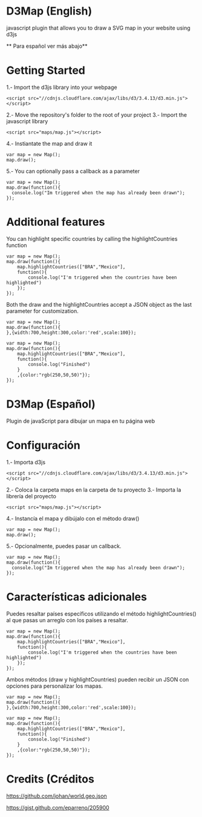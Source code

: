 D3Map (English)
=======

javascript plugin that allows you to draw a SVG map in your website using d3js

** Para español ver más abajo**

Getting Started
=======
1.- Import the d3js library into your webpage
```
<script src="//cdnjs.cloudflare.com/ajax/libs/d3/3.4.13/d3.min.js"></script>
```
2.- Move the repository's folder to the root of your project
3.- Import the javascript library
```
<script src="maps/map.js"></script>
```
4.- Instiantate the map and draw it
```
var map = new Map();
map.draw();
```
5.- You can optionally pass a callback as a parameter
```
var map = new Map();
map.draw(function(){
  console.log("Im triggered when the map has already been drawn");		
});
```
Additional features
=======
You can highlight specific countries by calling the highlightCountries function
```
var map = new Map();
map.draw(function(){
	map.highlightCountries(["BRA","Mexico"],
	function(){
		console.log("I'm triggered when the countries have been highlighted")
	});
});
```
Both the draw and the highlightCountries accept a JSON object as the last parameter for customization.
```
var map = new Map();
map.draw(function(){
},{width:700,height:300,color:'red',scale:100});
```

```
var map = new Map();
map.draw(function(){
	map.highlightCountries(["BRA","Mexico"],
	function(){
		console.log("Finished")
	}
	,{color:"rgb(250,50,50)"});
});
```
D3Map (Español)
=======

Plugin de javaScript para dibujar un mapa en tu página web


Configuración
=======
1.- Importa d3js
```
<script src="//cdnjs.cloudflare.com/ajax/libs/d3/3.4.13/d3.min.js"></script>
```
2.- Coloca la carpeta maps en la carpeta de tu proyecto
3.- Importa la librería del proyecto
```
<script src="maps/map.js"></script>
```
4.- Instancía el mapa y dibújalo con el método draw()
```
var map = new Map();
map.draw();
```
5.- Opcionalmente, puedes pasar un callback.
```
var map = new Map();
map.draw(function(){
  console.log("Im triggered when the map has already been drawn");		
});
```
Características adicionales
=======
Puedes resaltar países específicos utilizando el método highlightCountries() al que pasas un arreglo con los países a resaltar.
```
var map = new Map();
map.draw(function(){
	map.highlightCountries(["BRA","Mexico"],
	function(){
		console.log("I'm triggered when the countries have been highlighted")
	});
});
```
Ambos métodos (draw y highlightCountries) pueden recibir un JSON con opciones para personalizar los mapas.
```
var map = new Map();
map.draw(function(){
},{width:700,height:300,color:'red',scale:100});
```

```
var map = new Map();
map.draw(function(){
	map.highlightCountries(["BRA","Mexico"],
	function(){
		console.log("Finished")
	}
	,{color:"rgb(250,50,50)"});
});
```


Credits (Créditos
=======
https://github.com/johan/world.geo.json

https://gist.github.com/eparreno/205900
